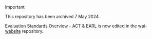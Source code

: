 > [!IMPORTANT]
> This repository has been archived 7 May 2024.
>
> [Evaluation Standards Overview - ACT & EARL](https://www.w3.org/WAI/standards-guidelines/evaluation/) is now edited in the [wai-website](https://github.com/w3c/wai-website) repository.
